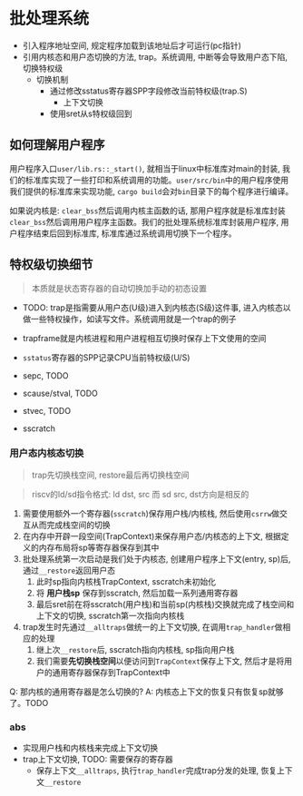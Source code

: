 # 批处理系统

- 引入程序地址空间, 规定程序加载到该地址后才可运行(pc指针)
- 引用内核态和用户态切换的方法, trap。系统调用, 中断等会导致用户态下陷, 切换特权级
	* 切换机制
		+ 通过修改sstatus寄存器SPP字段修改当前特权级(trap.S)
			+ 上下文切换
		+ 使用sret从s特权级回到


## **如何理解用户程序**

用户程序入口`user/lib.rs::_start()`, 就相当于linux中标准库对main的封装, 我们的标准库实现了一些打印和系统调用的功能。`user/src/bin`中的用户程序使用我们提供的标准库来实现功能, `cargo build`会对`bin`目录下的每个程序进行编译。

如果说内核是: `clear_bss`然后调用内核主函数的话, 那用户程序就是标准库封装`clear_bss`然后调用用户程序主函数。我们的批处理系统标准库封装用户程序, 用户程序结束后回到标准库, 标准库通过系统调用切换下一个程序。


## 特权级切换细节

> 本质就是状态寄存器的自动切换加手动的初态设置

- TODO: trap是指需要从用户态(U级)进入到内核态(S级)这件事, 进入内核态以做一些特权操作，如读写文件。系统调用就是一个trap的例子
- trapframe就是内核进程和用户进程相互切换时保存上下文使用的空间

- `sstatus`寄存器的SPP记录CPU当前特权级(U/S)
- sepc, TODO
- scause/stval, TODO
- stvec, TODO
- sscratch


### 用户态内核态切换

> trap先切换栈空间, restore最后再切换栈空间

> riscv的ld/sd指令格式: ld dst, src 而 sd src, dst方向是相反的

1. 需要使用额外一个寄存器(`sscratch`)保存用户栈/内核栈, 然后使用`csrrw`做交互从而完成栈空间的切换
2. 在内存中开辟一段空间(TrapContext)来保存用户态/内核态的上下文, 根据定义的内存布局将sp等寄存器保存到其中
3. 批处理系统第一次启动是我们处于内核态, 创建用户程序上下文(entry, sp)后, 通过`__restore`返回用户态
	1. 此时sp指向内核栈TrapContext, sscratch未初始化
	2. 将 **用户栈sp** 保存到sscratch, 然后加载一系列通用寄存器
	3. 最后sret前在将sscratch(用户栈)和当前sp(内核栈)交换就完成了栈空间和上下文的切换, sscratch第一次指向内核栈
4. trap发生时先通过`__alltraps`做统一的上下文切换, 在调用`trap_handler`做相应的处理
	1. 继上次`__restore`后, sscratch指向内核栈, sp指向用户栈
	2. 我们需要**先切换栈空间**以便访问到`TrapContext`保存上下文, 然后才是将用户的通用寄存器保存到TrapContext中

Q: 那内核的通用寄存器是怎么切换的? A: 内核态上下文的恢复只有恢复sp就够了。TODO


### abs

- 实现用户栈和内核栈来完成上下文切换
- trap上下文切换, TODO: 需要保存的寄存器
	* 保存上下文`__alltraps`, 执行`trap_handler`完成trap分发的处理, 恢复上下文`__restore`

